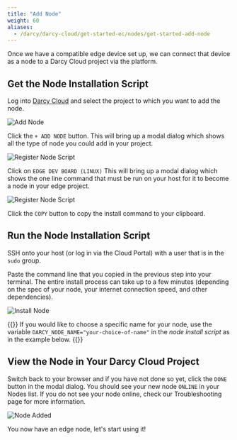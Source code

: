 ```yaml
---
title: "Add Node"
weight: 60
aliases:
  - /darcy/darcy-cloud/get-started-ec/nodes/get-started-add-node
---
```


Once we have a compatible edge device set up, we can connect that device as a node to a Darcy Cloud
project via the platform.

## Get the Node Installation Script

Log into [Darcy Cloud](https://cloud.darcy.ai) and select the project to which you want to add the
node.

![Add Node](/images/add-node.png)

Click the `+ ADD NODE` button. This will bring up a modal dialog which shows all the type of node you could add in your project.

![Register Node Script](/images/select-node-type.png)

Click on `EDGE DEV BOARD (LINUX)` This will bring up a modal dialog which shows the one line command that must be run on your
host for it to become a node in your edge project.

![Register Node Script](/images/add-edge-node.png)

Click the `COPY` button to copy the install command to your clipboard.

## Run the Node Installation Script

SSH onto your host (or log in via the Cloud Portal) with a user that is in the `sudo` group.

Paste the command line that you copied in the previous step into your terminal.
The entire install
process can take up to a few minutes (depending on the spec of your node, your internet connection
speed, and other dependencies).

![Install Node](/images/edge-node-added.png)

{{<alert>}}
  If you would like to choose a specific name for your node, use the
  variable `DARCY_NODE_NAME="your-choice-of-name"` in the _node install script_
  as in the example below.
{{</alert>}}

## View the Node in Your Darcy Cloud Project

Switch back to your browser and if you have not done so yet, click the `DONE` button in the modal dialog. You
should see your new node `ONLINE` in your Nodes list. If you do not see your node online, check our
Troubleshooting page for more information.

![Node Added](/images/1st-node-added.png)

You now have an edge node, let's start using it!
